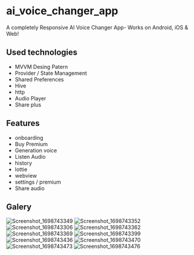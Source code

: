 # ai_voice_changer_app

A completely Responsive AI Voice Changer App- Works on Android, iOS & Web!

## Used technologies

- MVVM Desing Patern
- Provider / State Management
- Shared Preferences
- Hive
- http
- Audio Player
- Share plus

## Features

- onboarding
- Buy Premium
- Generation voice
- Listen Audio
- history
- lottie
- webview
- settings / premium
- Share audio

## Galery 
![Screenshot_1698743349](https://github.com/andactasdemir24/ai_voice_changer_app/assets/96003255/52c092a9-4cc1-4267-a78f-450d62839711)
![Screenshot_1698743352](https://github.com/andactasdemir24/ai_voice_changer_app/assets/96003255/0eb0bb7c-df93-4195-a4da-58e3d16c1dfc)
![Screenshot_1698743306](https://github.com/andactasdemir24/ai_voice_changer_app/assets/96003255/8d3899a6-b8d8-4a52-9528-dfd0a64a012c)
![Screenshot_1698743362](https://github.com/andactasdemir24/ai_voice_changer_app/assets/96003255/eb2f9c85-dc31-4dc9-b3ce-f10fae49f3c6)
![Screenshot_1698743369](https://github.com/andactasdemir24/ai_voice_changer_app/assets/96003255/969f1dcf-eb70-452c-9ac7-a01e7d5d540c)
![Screenshot_1698743399](https://github.com/andactasdemir24/ai_voice_changer_app/assets/96003255/8491972d-b2f5-48b0-be84-f6aba0df578b)
![Screenshot_1698743436](https://github.com/andactasdemir24/ai_voice_changer_app/assets/96003255/73de8a6c-36b0-4a6b-8797-fd239427cdfb)
![Screenshot_1698743470](https://github.com/andactasdemir24/ai_voice_changer_app/assets/96003255/468af60f-90e9-4d29-b182-fa12dc1b7374)
![Screenshot_1698743473](https://github.com/andactasdemir24/ai_voice_changer_app/assets/96003255/842b9d40-e36b-4f77-8c06-52b2a8f8416d)
![Screenshot_1698743476](https://github.com/andactasdemir24/ai_voice_changer_app/assets/96003255/79a5d613-9cff-4b52-bb76-2f3d61976fb8)

